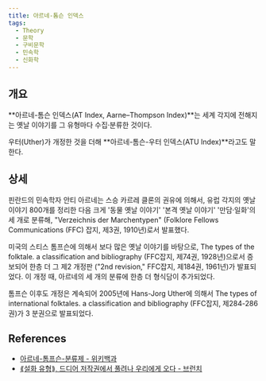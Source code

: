 ```yaml
---
title: 아르네-톰슨 인덱스
tags:
  - Theory
  - 문학
  - 구비문학
  - 민속학
  - 신화학
---
```


## 개요
**아르네-톰슨 인덱스(AT Index, Aarne–Thompson Index)**는 세계 각지에 전해지는 옛날 이야기를 그 유형마다 수집·분류한 것이다.

우터(Uther)가 개정한 것을 더해 **아르네-톰슨-우터 인덱스(ATU Index)**라고도 말한다.

## 상세
핀란드의 민속학자 안티 아르네는 스승 카르레 클론의 권유에 의해서, 유럽 각지의 옛날 이야기 800개를 정리한 다음 크게 '동물 옛날 이야기' '본격 옛날 이야기' '만담·일화'의 세 개로 분류해, "Verzeichnis der Marchentypen" (Folklore Fellows Communications (FFC) 잡지, 제3권, 1910년)로서 발표했다.

미국의 스티스 톰프슨에 의해서 보다 많은 옛날 이야기를 바탕으로, The types of the folktale. a classification and bibliography (FFC잡지, 제74권, 1928년)으로서 증보되어 한층 더 그 제2 개정판 ("2nd revision," FFC잡지, 제184권, 1961년)가 발표되었다. 이 개정 때, 아르네의 세 개의 분류에 한층 더 형식담이 추가되었다.

톰프슨 이후도 개정은 계속되어 2005년에 Hans-Jorg Uther에 의해서 The types of international folktales. a classification and bibliography (FFC잡지, 제284-286권)가 3 분권으로 발표되었다.

## References
- [아르네-톰프슨-분류제 - 위키백과](https://ko.wikipedia.org/wiki/아르네-톰프슨_분류제)
- [⟪설화 유형⟫, 드디어 저작권에서 풀려나 우리에게 오다 - 브런치](https://brunch.co.kr/@storybaker/15)